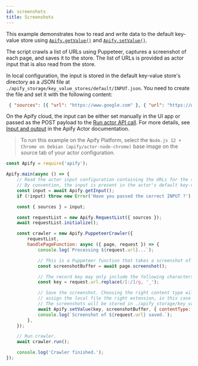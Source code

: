 ```yaml
---
id: screenshots
title: Screenshots
---
```


 This example demonstrates how to read and write data to the default key-value store using
 [`Apify.getValue()`](/docs/api/apify#getValue) and [`Apify.setValue()`](/docs/api/apify#setValue).

  The script crawls a list of URLs using Puppeteer,
 captures a screenshot of each page, and saves it to the store. The list of URLs is
 provided as actor input that is also read from the store.

 In local configuration, the input is stored in the default key-value store's directory as a JSON file at
 `./apify_storage/key_value_stores/default/INPUT.json`. You need to create the file and set it with the following content:

 ```json
  { "sources": [{ "url": "https://www.google.com" }, { "url": "https://www.duckduckgo.com" }] }
 ```

 On the Apify cloud, the input can be either set manually
 in the UI app or passed as the POST payload to the
 [Run actor API call](https://apify.com/docs/api/v2#/reference/actors/run-collection/run-actor).
 For more details, see [Input and output](https://docs.apify.com/actor/run#input-and-output)
 in the Apify Actor documentation.

 > To run this example on the Apify Platform, select the `Node.js 12 + Chrome on Debian (apify/actor-node-chrome)` base image
 > on the source tab of your actor configuration.

```javascript
const Apify = require('apify');

Apify.main(async () => {
    // Read the actor input configuration containing the URLs for the screenshot.
    // By convention, the input is present in the actor's default key-value store under the "INPUT" key.
    const input = await Apify.getInput();
    if (!input) throw new Error('Have you passed the correct INPUT ?');

    const { sources } = input;

    const requestList = new Apify.RequestList({ sources });
    await requestList.initialize();

    const crawler = new Apify.PuppeteerCrawler({
        requestList,
        handlePageFunction: async ({ page, request }) => {
            console.log(`Processing ${request.url}...`);

            // This is a Puppeteer function that takes a screenshot of the page and returns its buffer.
            const screenshotBuffer = await page.screenshot();

            // The record key may only include the following characters: a-zA-Z0-9!-_.'()
            const key = request.url.replace(/[:/]/g, '_');

            // Save the screenshot. Choosing the right content type will automatically
            // assign the local file the right extension, in this case .png.
            // The screenshots will be stored in ./apify_storage/key_value_stores/default/
            await Apify.setValue(key, screenshotBuffer, { contentType: 'image/png' });
            console.log(`Screenshot of ${request.url} saved.`);
        },
    });

    // Run crawler.
    await crawler.run();

    console.log('Crawler finished.');
});
```
